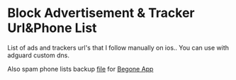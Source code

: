 # Block Advertisement & Tracker Url&Phone List

List of ads and trackers url's that I follow manually on ios..
You can use with adguard custom dns.

Also spam phone lists backup [file](https://github.com/caglaryalcin/manuel-adlist/blob/main/Begone-All.xml) for [Begone App](https://apps.apple.com/app/begone-call-blocker/id1596818195?mt=8&uo=4&at=10ldw7)
